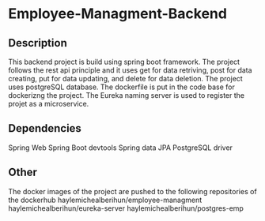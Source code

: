 # Employee-Managment-Backend

## Description
This backend project is build using spring boot framework. The project follows the rest api principle and it uses get for data retriving, post for data creating, 
put for data updating, and delete for data deletion. The project uses postgreSQL database. The dockerfile is put in the code base for dockerizng the project. 
The Eureka naming server is used to register the projet as a microservice. 

## Dependencies
Spring Web
Spring Boot devtools
Spring data JPA
PostgreSQL driver

## Other
The docker images of the project are pushed to the following repositories of the dockerhub
  haylemichealberihun/employee-managment
  haylemichealberihun/eureka-server
  haylemichealberihun/postgres-emp
  
